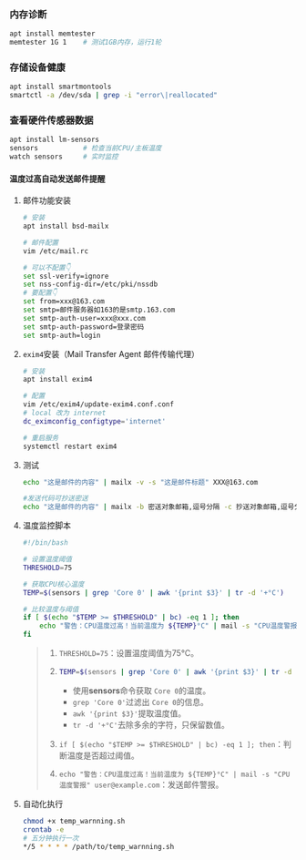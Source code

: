 ### 内存诊断

```bash
apt install memtester
memtester 1G 1    # 测试1GB内存，运行1轮
```

### 存储设备健康

```bash
apt install smartmontools
smartctl -a /dev/sda | grep -i "error\|reallocated"
```

### 查看硬件传感器数据

```bash
apt install lm-sensors
sensors           # 检查当前CPU/主板温度
watch sensors     # 实时监控
```

#### 温度过高自动发送邮件提醒

1. 邮件功能安装

   ```bash
   # 安装
   apt install bsd-mailx
   
   # 邮件配置
   vim /etc/mail.rc
   
   # 可以不配置👇
   set ssl-verify=ignore
   set nss-config-dir=/etc/pki/nssdb
   # 要配置👇
   set from=xxx@163.com
   set smtp=邮件服务器如163的是smtp.163.com
   set smtp-auth-user=xxx@xxx.com
   set smtp-auth-password=登录密码
   set smtp-auth=login
   ```

2. `exim4`安装（Mail Transfer Agent 邮件传输代理）

   ```bash
   # 安装
   apt install exim4
   
   # 配置
   vim /etc/exim4/update-exim4.conf.conf
   # local 改为 internet
   dc_eximconfig_configtype='internet'
   
   # 重启服务
   systemctl restart exim4
   ```

3. 测试

   ```bash
   echo "这是邮件的内容" | mailx -v -s "这是邮件标题" XXX@163.com
   
   #发送代码可抄送密送
   echo "这是邮件的内容" | mailx -b 密送对象邮箱,逗号分隔 -c 抄送对象邮箱,逗号分隔 -v -s "这是邮件标题" xxx@163.com
   ```

4. 温度监控脚本

   ```bash
   #!/bin/bash
   
   # 设置温度阈值
   THRESHOLD=75
   
   # 获取CPU核心温度
   TEMP=$(sensors | grep 'Core 0' | awk '{print $3}' | tr -d '+°C')
   
   # 比较温度与阈值
   if [ $(echo "$TEMP >= $THRESHOLD" | bc) -eq 1 ]; then
       echo "警告：CPU温度过高！当前温度为 ${TEMP}°C" | mail -s "CPU温度警报" xml001001@126.com
   fi
   ```

   > 1. `THRESHOLD=75`：设置温度阈值为75°C。
   >
   > 2. ```bash
   >    TEMP=$(sensors | grep 'Core 0' | awk '{print $3}' | tr -d '+°C')：
   >    ```
   >
   >    - 使用**sensors**命令获取 `Core 0`的温度。
   >    - `grep 'Core 0'`过滤出 `Core 0`的信息。
   >    - `awk '{print $3}'`提取温度值。
   >    - `tr -d '+°C'`去除多余的字符，只保留数值。
   >
   > 3. `if [ $(echo "$TEMP >= $THRESHOLD" | bc) -eq 1 ]; then`：判断温度是否超过阈值。
   >
   > 4. `echo "警告：CPU温度过高！当前温度为 ${TEMP}°C" | mail -s "CPU温度警报" user@example.com`：发送邮件警报。

5. 自动化执行

   ```bash
   chmod +x temp_warnning.sh
   crontab -e
   # 五分钟执行一次
   */5 * * * * /path/to/temp_warnning.sh
   ```
